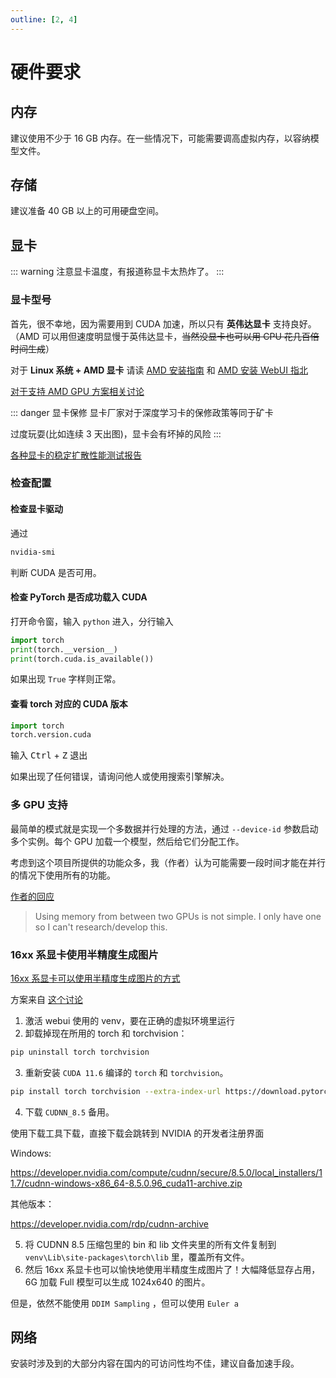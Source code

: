 ```yaml
---
outline: [2, 4]
---
```


# 硬件要求

## 内存

建议使用不少于 16 GB 内存。在一些情况下，可能需要调高虚拟内存，以容纳模型文件。

## 存储

建议准备 40 GB 以上的可用硬盘空间。

## 显卡

::: warning
注意显卡温度，有报道称显卡太热炸了。
:::

### 显卡型号

首先，很不幸地，因为需要用到 CUDA 加速，所以只有 **英伟达显卡** 支持良好。（AMD 可以用但速度明显慢于英伟达显卡，~~当然没显卡也可以用 CPU 花几百倍时间生成~~）

对于 **Linux 系统 + AMD 显卡** 请读 [AMD 安装指南](https://rentry.org/ayymd-stable-diffustion-v1_4-guide) 和 [AMD 安装 WebUI 指北](https://github.com/AUTOMATIC1111/stable-diffusion-webui/wiki/Install-and-Run-on-AMD-GPUs)

[对于支持 AMD GPU 方案相关讨论](https://github.com/AUTOMATIC1111/stable-diffusion-webui/discussions/1046)

::: danger 显卡保修
显卡厂家对于深度学习卡的保修政策等同于矿卡

过度玩耍(比如连续 3 天出图)，显卡会有坏掉的风险
:::

[各种显卡的稳定扩散性能测试报告](https://docs.google.com/spreadsheets/d/1Zlv4UFiciSgmJZncCujuXKHwc4BcxbjbSBg71-SdeNk/edit#gid=0)

### 检查配置

#### 检查显卡驱动

通过

```bash
nvidia-smi
```

判断 CUDA 是否可用。

#### 检查 PyTorch 是否成功载入 CUDA

打开命令窗，输入 `python` 进入，分行输入

```python
import torch
print(torch.__version__)
print(torch.cuda.is_available())
```

如果出现 `True` 字样则正常。

#### 查看 torch 对应的 CUDA 版本

```python
import torch
torch.version.cuda
```

输入 <kbd>Ctrl</kbd> + <kbd>Z</kbd> 退出

如果出现了任何错误，请询问他人或使用搜索引擎解决。

### 多 GPU 支持

最简单的模式就是实现一个多数据并行处理的方法，通过 `--device-id` 参数启动多个实例。每个 GPU 加载一个模型，然后给它们分配工作。

考虑到这个项目所提供的功能众多，我（作者）认为可能需要一段时间才能在并行的情况下使用所有的功能。

[作者的回应](https://github.com/AUTOMATIC1111/stable-diffusion-webui/issues/156#issuecomment-1241218733)

> Using memory from between two GPUs is not simple. I only have one so I can't research/develop this.

### 16xx 系显卡使用半精度生成图片

[16xx 系显卡可以使用半精度生成图片的方式](https://t.me/StableDiffusion_CN/50749)

方案来自 [这个讨论](https://github.com/AUTOMATIC1111/stable-diffusion-webui/issues/28#issuecomment-1241448049)

1. 激活 webui 使用的 venv，要在正确的虚拟环境里运行
2. 卸载掉现在所用的 torch 和 torchvision：

```bash
pip uninstall torch torchvision
```

3. 重新安装 `CUDA 11.6` 编译的 `torch` 和 `torchvision`。

```bash
pip install torch torchvision --extra-index-url https://download.pytorch.org/whl/cu116
```

4. 下载 `CUDNN_8.5` 备用。

使用下载工具下载，直接下载会跳转到 NVIDIA 的开发者注册界面

Windows:

<https://developer.nvidia.com/compute/cudnn/secure/8.5.0/local_installers/11.7/cudnn-windows-x86_64-8.5.0.96_cuda11-archive.zip>

其他版本：

<https://developer.nvidia.com/rdp/cudnn-archive>

5. 将 CUDNN 8.5 压缩包里的 bin 和 lib 文件夹里的所有文件复制到 `venv\Lib\site-packages\torch\lib` 里，覆盖所有文件。
6. 然后 16xx 系显卡也可以愉快地使用半精度生成图片了！大幅降低显存占用，6G 加载 Full 模型可以生成 1024x640 的图片。

但是，依然不能使用 `DDIM Sampling` ，但可以使用 `Euler a`

## 网络

安装时涉及到的大部分内容在国内的可访问性均不佳，建议自备加速手段。
